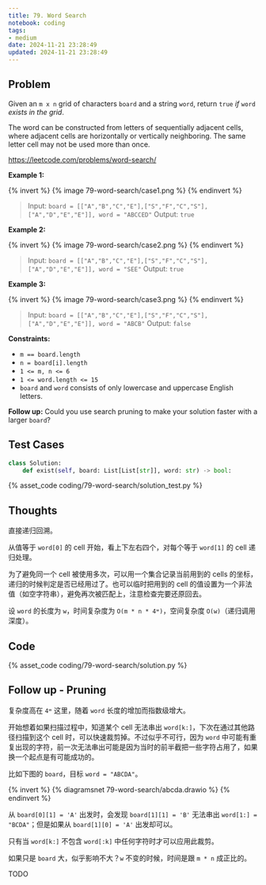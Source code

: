 ```yaml
---
title: 79. Word Search
notebook: coding
tags:
- medium
date: 2024-11-21 23:28:49
updated: 2024-11-21 23:28:49
---
```

## Problem

Given an `m x n` grid of characters `board` and a string `word`, return `true` _if_ `word` _exists in the grid_.

The word can be constructed from letters of sequentially adjacent cells, where adjacent cells are horizontally or vertically neighboring. The same letter cell may not be used more than once.

<https://leetcode.com/problems/word-search/>

**Example 1:**

{% invert %}
{% image 79-word-search/case1.png %}
{% endinvert %}

> Input: `board = [["A","B","C","E"],["S","F","C","S"],["A","D","E","E"]], word = "ABCCED"`
> Output: `true`

**Example 2:**

{% invert %}
{% image 79-word-search/case2.png %}
{% endinvert %}

> Input: `board = [["A","B","C","E"],["S","F","C","S"],["A","D","E","E"]], word = "SEE"`
> Output: `true`

**Example 3:**

{% invert %}
{% image 79-word-search/case3.png %}
{% endinvert %}

> Input: `board = [["A","B","C","E"],["S","F","C","S"],["A","D","E","E"]], word = "ABCB"`
> Output: `false`

**Constraints:**

- `m == board.length`
- `n = board[i].length`
- `1 <= m, n <= 6`
- `1 <= word.length <= 15`
- `board` and `word` consists of only lowercase and uppercase English letters.

**Follow up:** Could you use search pruning to make your solution faster with a larger `board`?

## Test Cases

``` python
class Solution:
    def exist(self, board: List[List[str]], word: str) -> bool:
```

{% asset_code coding/79-word-search/solution_test.py %}

## Thoughts

直接递归回溯。

从值等于 `word[0]` 的 cell 开始，看上下左右四个，对每个等于 `word[1]` 的 cell 递归处理。

为了避免同一个 cell 被使用多次，可以用一个集合记录当前用到的 cells 的坐标，递归的时候判定是否已经用过了。也可以临时把用到的 cell 的值设置为一个非法值（如空字符串），避免再次被匹配上，注意检查完要还原回去。

设 `word` 的长度为 `w`，时间复杂度为 `O(m * n * 4ʷ)`，空间复杂度 `O(w)`（递归调用深度）。

## Code

{% asset_code coding/79-word-search/solution.py %}

## Follow up - Pruning

复杂度高在 `4ʷ` 这里，随着 `word` 长度的增加而指数级增大。

开始想着如果扫描过程中，知道某个 cell 无法串出 `word[k:]`，下次在通过其他路径扫描到这个 cell 时，可以快速裁剪掉。不过似乎不可行，因为 `word` 中可能有重复出现的字符，前一次无法串出可能是因为当时的前半截把一些字符占用了，如果换一个起点是有可能成功的。

比如下图的 `board`，目标 `word = "ABCDA"`。

{% invert %}
{% diagramsnet 79-word-search/abcda.drawio %}
{% endinvert %}

从 `board[0][1] = 'A'` 出发时，会发现 `board[1][1] = 'B'` 无法串出 `word[1:] = "BCDA"`；但是如果从 `board[1][0] = 'A'` 出发却可以。

只有当 `word[k:]` 不包含 `word[:k]` 中任何字符时才可以应用此裁剪。

如果只是 `board` 大，似乎影响不大？`w` 不变的时候，时间是跟 `m * n` 成正比的。

TODO
